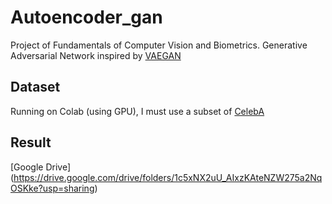 # Autoencoder_gan
Project of Fundamentals of Computer Vision and Biometrics.
Generative Adversarial Network inspired by [VAEGAN](https://github.com/crmaximo/VAEGAN)

## Dataset
Running on Colab (using GPU), I must use a subset of [CelebA](http://mmlab.ie.cuhk.edu.hk/projects/CelebA.html)

## Result
[Google Drive] (https://drive.google.com/drive/folders/1c5xNX2uU_AIxzKAteNZW275a2NqOSKke?usp=sharing)

